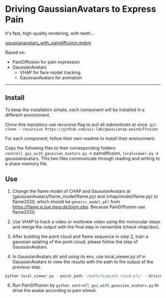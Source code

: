 # Driving GaussianAvatars to Express Pain

It's fast, high-quality rendering, with teeth...

[gaussianavatars_with_paindiffusion.webm](https://github.com/user-attachments/assets/c255054a-a31b-47dd-b7d3-8e1970086962)

Based on:
- PainDiffusion for pain expression
- GaussianAvatars
    - VHAP for face model tracking
    - GaussianAvatars for animation

---

## Install

To keep the installation simple, each component will be installed in a different environment.

Clone this repository use recursive flag to pull all submodules at once.
`git clone --recursive https://github.com/ais-lab/gaussiansp-paindiffusion`

For each component, follow their own readme to install their environment.
     
Copy the following files to their corresponding folders: `controll_gui_with_gaussian_avatars.py` -> paindiffusion, `localviewer.py` -> gaussianavatars. This two files communicate through reading and writing to a share-memory file.

## Use

1. Change the flame model of CHAP and GaussianAvatars at (gaussianAvatars/flame_model/flame.py) and (vhap/model/flame.py) to flame2020, which should be `generic_model.pkl` from https://flame.is.tue.mpg.de/login.php. Because PainDiffusion use flame2020.

2. Use VHAP to track a video or multiview video using the monocular steps and merge the output with the final step in nersemble (check vhap/doc). 

3. After building the point cloud and flame sequence in step 2, train a gaussian splating of the point cloud, please follow the step of GaussianAvatars. 

4. In GaussianAvatars dir and using its env, use local_viewer.py of in GaussianAvatars to view the results with the path to the output of the previous step.
```python
python local_viewer.py --point_path '/path/to/point_cloud.ply' --driving_mode
```
6. Run PainDiffusion by `python controll_gui_with_gaussian_avatars.py` to drive the avatar according to pain stimuli.
